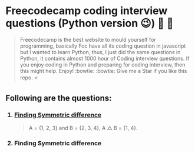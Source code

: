 # **Freecodecamp coding interview questions (Python version :wink:) :scroll: :scroll:**
> Freecodecamp is the best website to mould yourself for programming, basically Fcc have all its coding question in javascript but I wanted to learn Python, thus, I just did the same questions in Python, it contains almost 1000 hour of Coding interview questions. If you enjoy coding in Python and preparing for coding interview, then this might help. Enjoy! :bowtie: :bowtie: Give me a Star if you like this repo. :star:

## **Following are the questions:**

<ol>
  
### <a href="https://github.com/mishra-anubhav/Free-code-camp-coding-interview-questions/tree/main/Algorithms"><li> Finding Symmetric difference</li></a>
>A = {1, 2, 3} and B = {2, 3, 4}, A △ B = {1, 4}.

### <li> Finding Symmetric difference</li>

</ol>

